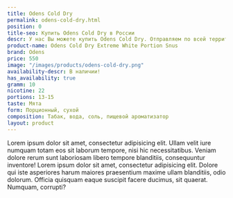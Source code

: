 ```yaml
---
title: Odens Cold Dry
permalink: odens-cold-dry.html
position: 0
title-seo: Купить Odens Cold Dry в России
descr: У нас Вы можете купить Odens Cold Dry. Отправляем по всей территории России.
product-name: Odens Cold Dry Extreme White Portion Snus
brand: Odens
price: 550
image: "/images/products/odens-cold-dry.png"
availability-descr: В наличии!
has_availability: true
gramm: 10
nicotine: 22
portions: 13-15
taste: Мята
form: Порционный, сухой
composition: Табак, вода, соль, пищевой ароматизатор
layout: product
---
```


Lorem ipsum dolor sit amet, consectetur adipisicing elit. Ullam velit iure numquam totam eos sit laborum tempore, nisi hic necessitatibus. Veniam dolore rerum sunt laboriosam libero tempore blanditiis, consequuntur inventore! Lorem ipsum dolor sit amet, consectetur adipisicing elit. Dolore qui iste asperiores harum maiores praesentium maxime ullam blanditiis, odio dolorum. Officia quisquam eaque suscipit facere ducimus, sit quaerat. Numquam, corrupti?